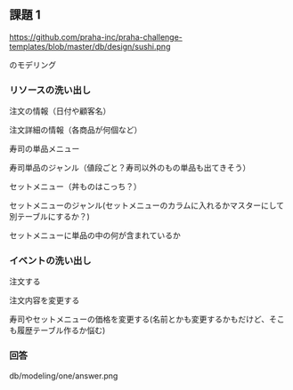 ## 課題 1

https://github.com/praha-inc/praha-challenge-templates/blob/master/db/design/sushi.png

のモデリング

### リソースの洗い出し

注文の情報（日付や顧客名）

注文詳細の情報（各商品が何個など）

寿司の単品メニュー

寿司単品のジャンル（値段ごと？寿司以外のもの単品も出てきそう）

セットメニュー（丼ものはこっち？）

セットメニューのジャンル(セットメニューのカラムに入れるかマスターにして別テーブルにするか？)

セットメニューに単品の中の何が含まれているか

### イベントの洗い出し

注文する

注文内容を変更する

寿司やセットメニューの価格を変更する(名前とかも変更するかもだけど、そこも履歴テーブル作るか悩む)

### 回答

db/modeling/one/answer.png
